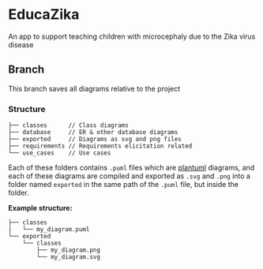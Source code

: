 # EducaZika
An app to support teaching children with microcephaly due to the Zika virus disease

## Branch
This branch saves all diagrams relative to the project

### Structure
```
├── classes      // Class diagrams
├── database     // ER & other database diagrams
├── exported     // Diagrams as svg and png files
├── requirements // Requirements elicitation related
└── use_cases    // Use cases
```
Each of these folders contains `.puml` files which are [plantuml](https://plantuml.com/) diagrams, and each of these diagrams are compiled and exported as `.svg` and `.png` into a folder named `exported` in the same path of the `.puml` file, but inside the folder.

__Example structure:__
```
├── classes
|   └── my_diagram.puml
└── exported
    └── classes
        ├── my_diagram.png
        └── my_diagram.svg
```